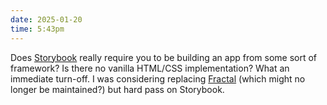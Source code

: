```yaml
---
date: 2025-01-20
time: 5:43pm
---
```

Does <a href="https://storybook.js.org/">Storybook</a> really require you to be building an app from some sort of framework? Is there no vanilla HTML/CSS implementation? What an immediate turn-off. I was considering replacing <a href="https://fractal.build">Fractal</a> (which might no longer be maintained?) but hard pass on Storybook.
